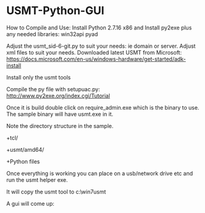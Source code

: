 # USMT-Python-GUI

How to Compile and Use: 
Install Python 2.7.16 x86 and Install py2exe plus any needed libraries: win32api pyad

Adjust the usmt_sid-6-git.py to suit your needs: ie domain or server.
Adjust xml files to suit your needs.
Downloaded latest USMT from Microsoft: https://docs.microsoft.com/en-us/windows-hardware/get-started/adk-install

Install only the usmt tools

Compile the py file with setupuac.py: http://www.py2exe.org/index.cgi/Tutorial

Once it is build double click on require_admin.exe which is the binary to use.
The sample binary will have usmt.exe in it.

Note the directory structure in the sample.

+tcl/

+usmt/amd64/

+Python files

Once everything is working you can place on a usb/network drive etc and run the usmt helper exe.

It will copy the usmt tool to c:\win7usmt

A gui will come up:


